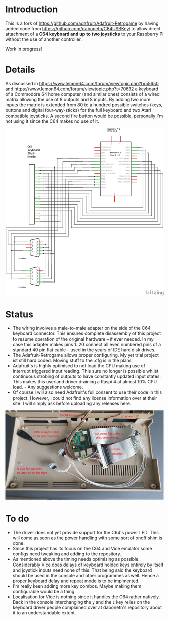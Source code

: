 # Introduction

This is a fork of https://github.com/adafruit/Adafruit-Retrogame by having added code
from https://github.com/dabonetn/C64USBKey/ to allow direct attachment of a **C64 keyboard
and up to two joysticks** to your Raspberry Pi without the use of another controller.

Work in progress!

# Details

As discussed in https://www.lemon64.com/forum/viewtopic.php?t=55650 and
https://www.lemon64.com/forum/viewtopic.php?t=70692 a keyboard of a Commodore 64 home
computer (and similar ones) consists of a wired matrix allowing the use of 8 outputs and
8 inputs. By adding two more inputs the matrix is extended from 80 to a hundred possible
switches (keys, buttons and digital four-way-sticks) for the full keyboard and two
Atari compatible joysticks. A second fire button would be possible, personally I'm not
using it since the C64 makes no use of it.

![schematics](C64keybonrasp_Schaltplan.png)

# Status

* The wiring involves a male-to-male adapter on the side of the C64 keyboard connector.
  This ensures complete disassembly of this project to resume operation of the original
  hardware &ndash; if ever needed. In my case this adapter makes pins 1..20 connect
  all even numbered pins of a standard 40 pin flat cable &ndash; used in the years of
  IDE hard disk drives.
* The Adafruit-Retrogame allows proper configuring. My yet trial project ist still hard
  coded. Moving stuff to the .cfg is in the plans.
* Adafruit's is highly optimised to not load the CPU making use of interrupt triggered
  input reading. This sure no longer is possible whilst continuous strobing of outputs
  to have constantly updated input states. This makes this userland driver draining a
  Raspi 4 at almost 10% CPU load. - Any suggestions welcome.
* Of course I will also need Adafruit's full consent to use their code in this project.
  However, I could not find any license information over at their site. I will simply
  ask before uploading any releases here.

![wiring](images/20200717_desc.jpg)

# To do

* The driver does not yet provide support for the C64's power LED. This will come as
  soon as the power handling with some sort of onoff shim is done.
* Since this project has its focus on the C64 and Vice emulator some configs need
  tweaking and adding to the repository.
* As mentioned above the timing needs optimising as possible. Considerably Vice does
  delays of keyboard holded keys entirely by itself and joystick inputs need none of
  this. That being said the keyboard should be used in the console and other programmes
  as well. Hence a proper keyboard delay and repeat mode is to be implmented.
* I'm really keen adding more key combos. Maybe making them configurable would be a
  thing.
* Localisation for Vice is nothing since it handles the C64 rather natively. Back in the
  console interchanging the `y` and the `z` key relies on the keyboard driver people
  complained over at dabonetn's repository about it to an understandable extent.
